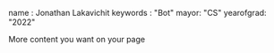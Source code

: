 name : Jonathan Lakavichit
keywords : "Bot"
mayor: "CS"
yearofgrad: "2022"

More content you want on your page
